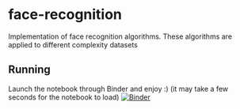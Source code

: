 # face-recognition
Implementation of face recognition algorithms. 
These algorithms are applied to different complexity datasets 

## Running
Launch the notebook through Binder and enjoy :) (it may take a few seconds for the notebook to load)
[![Binder](https://mybinder.org/badge_logo.svg)](https://mybinder.org/v2/gh/thiago-franco/face-recognition/master)